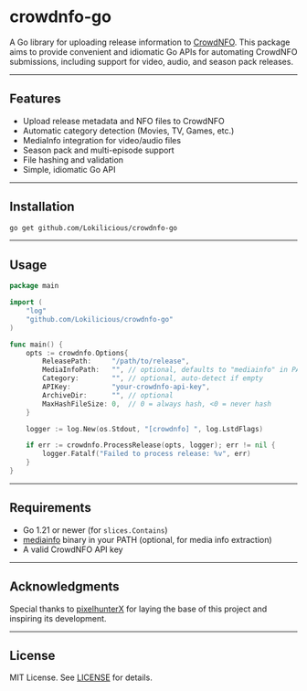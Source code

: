 # crowdnfo-go

A Go library for uploading release information to [CrowdNFO](https://crowdnfo.com).
This package aims to provide convenient and idiomatic Go APIs for automating CrowdNFO submissions, including support for video, audio, and season pack releases.

---

## Features

- Upload release metadata and NFO files to CrowdNFO
- Automatic category detection (Movies, TV, Games, etc.)
- MediaInfo integration for video/audio files
- Season pack and multi-episode support
- File hashing and validation
- Simple, idiomatic Go API

---

## Installation

```sh
go get github.com/Lokilicious/crowdnfo-go
```

---

## Usage

```go
package main

import (
    "log"
    "github.com/Lokilicious/crowdnfo-go"
)

func main() {
    opts := crowdnfo.Options{
        ReleasePath:     "/path/to/release",
        MediaInfoPath:   "", // optional, defaults to "mediainfo" in PATH
        Category:        "", // optional, auto-detect if empty
        APIKey:          "your-crowdnfo-api-key",
        ArchiveDir:      "", // optional
        MaxHashFileSize: 0,  // 0 = always hash, <0 = never hash
    }

    logger := log.New(os.Stdout, "[crowdnfo] ", log.LstdFlags)

    if err := crowdnfo.ProcessRelease(opts, logger); err != nil {
        logger.Fatalf("Failed to process release: %v", err)
    }
}
```

---

## Requirements

- Go 1.21 or newer (for `slices.Contains`)
- [mediainfo](https://mediaarea.net/en/MediaInfo) binary in your PATH (optional, for media info extraction)
- A valid CrowdNFO API key

---

## Acknowledgments

Special thanks to [pixelhunterX](https://github.com/pixelhunterX/) for laying the base of this project and inspiring its development.

---

## License

MIT License. See [LICENSE](./LICENSE) for details.
